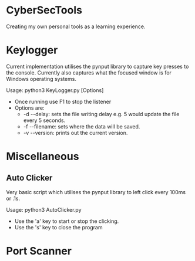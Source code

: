 # CyberSecTools
Creating my own personal tools as a learning experience.

# Keylogger
Current implementation utilises the pynput library to capture key presses to the console.
Currently also captures what the focused window is for Windows operating systems.

Usage: python3 KeyLogger.py [Options]

- Once running use F1 to stop the listener
- Options are:
    - -d --delay: sets the file writing delay e.g. 5 would update the file every 5 seconds.
    - -f --filename: sets where the data will be saved.
    - -v --version: prints out the current version.
# Miscellaneous

## Auto Clicker
Very basic script which utilises the pynput library to left click every 100ms or .1s.

Usage: python3 AutoClicker.py

- Use the 'a' key to start or stop the clicking.
- Use the 's' key to close the program

# Port Scanner 